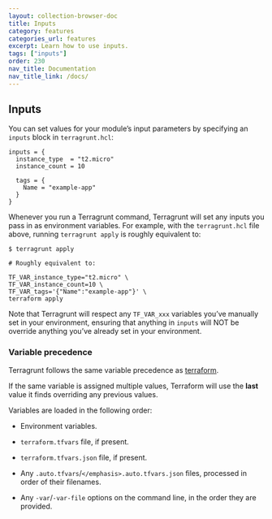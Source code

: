 ```yaml
---
layout: collection-browser-doc
title: Inputs
category: features
categories_url: features
excerpt: Learn how to use inputs.
tags: ["inputs"]
order: 230
nav_title: Documentation
nav_title_link: /docs/
---
```

## Inputs

You can set values for your module’s input parameters by specifying an `inputs` block in `terragrunt.hcl`:

``` hcl
inputs = {
  instance_type  = "t2.micro"
  instance_count = 10

  tags = {
    Name = "example-app"
  }
}
```

Whenever you run a Terragrunt command, Terragrunt will set any inputs you pass in as environment variables. For example, with the `terragrunt.hcl` file above, running `terragrunt apply` is roughly equivalent to:

    $ terragrunt apply

    # Roughly equivalent to:

    TF_VAR_instance_type="t2.micro" \
    TF_VAR_instance_count=10 \
    TF_VAR_tags='{"Name":"example-app"}' \
    terraform apply

Note that Terragrunt will respect any `TF_VAR_xxx` variables you’ve manually set in your environment, ensuring that anything in `inputs` will NOT be override anything you’ve already set in your environment.

### Variable precedence

Terragrunt follows the same variable precedence as [terraform](https://www.terraform.io/docs/configuration/variables.html#variable-definition-precedence).

If the same variable is assigned multiple values, Terraform will use the **last** value it finds overriding any previous values.

Variables are loaded in the following order:

  - Environment variables.

  - `terraform.tfvars` file, if present.

  - `terraform.tfvars.json` file, if present.

  - Any `.auto.tfvars`/`</emphasis>.auto.tfvars.json` files, processed in order of their filenames.

  - Any `-var`/`-var-file` options on the command line, in the order they are provided.

